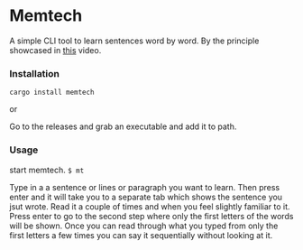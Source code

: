 # Memtech

A simple CLI tool to learn sentences word by word. By the principle showcased in
[this](https://www.youtube.com/watch?v=k8k_rNTDjJM) video.

### Installation
```cargo install memtech```

or

Go to the releases and grab an executable and add it to path.

### Usage
start memtech.
```$ mt```

Type in a a sentence or lines or paragraph you want to learn. Then press enter and it
will take you to a separate tab which shows the sentence you jsut wrote. Read it a
couple of times and when you feel slightly familiar to it. Press enter to go to the
second step where only the first letters of the words will be shown. Once you can read
through what you typed from only the first letters a few times you can say it
sequentially without looking at it.

